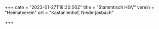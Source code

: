 +++
date = "2023-01-27T18:30:00Z"
title = "Stammtisch HGV"
verein = "Heimatverein"
ort = "Kastanienhof, Niederjosbach"

+++
